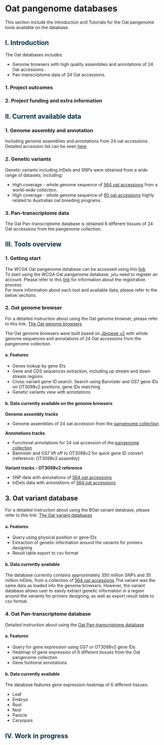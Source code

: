 # Oat pangenome databases
This section include the Introduction and Tutorials for the Oat pangenome tools available on the database.

## <span style="color:#023047"> I. Introduction </span>

The Oat databases includes:  
* Genome browsers with high quality assemblies and annotations of 24 Oat accessions.  
* Pan-transcriptome data of 24 Oat accessions.  

### 1. Project outcomes



### 2. Project funding and extra information

## <span style="color:#023047"> II. Current available data </span>

### 1. Genome assembly and annotation

Including genome assemblies and annotations from 24 oat accessions. Detailed accession list can be seen [here](/info/oat_pangenome.md)

### 2. Genetic variants

Genetic variants including InDels and SNPs were obtained from a wide range of datasets, including:  
* High coverage - whole genome sequence of [564 oat accessions](info/oat_564.md) from a world-wide collection.  
* High coverage - whole genome sequence of [90 oat accessions](info/oat_pangenome.md) highly related to Australian oat breeding programs.  

### 3. Pan-transcriptome data

The Oat Pan-transcriptome database is obtained 6 different tissues of 24 Oat accessions from the pangenome collection.  


## <span style="color:#023047"> III. Tools overview </span>

### 1. Getting start

The WCGA Oat pangenome database can be accessed using this [link](http://database.oatpangenome.com)  
To start using the WCGA Oat pangenome database, you need to register an account. Please refer to this [link](tools/registration.md) for information about the registration process.  
For more information about each tool and available data, please refer to the below sections.  

### 2. Oat genome browser  

For a detailed instruction about using the Oat genome browser, please refer to this link: [The Oat genome browsers](tools/oat_jbrowse.md)

The Oat genome browsers were built based on [Jbrowse v2](https://jbrowse.org/jb2/) with whole genome sequences and annotations of 24 Oat accessions from the pangenome collection.

#### a. Features

* Genes lookup by gene IDs  
* Gene and CDS sequences extraction, including up stream and down stream regions  
* Cross-variant gene ID search. Search using Bannister and GS7 gene IDs on OT3098v2 positions, gene IDs matching.
* Genetic variants view with annotations  

#### b. Data currently available on the genome browsers

**Genome assembly tracks**

* Genome assemblies of 24 oat accession from the [pangenome collection](/info/oat_pangenome.md)   

**Annotations tracks**

* Functional annotations for 24 oat accession of the [pangenome collection](/info/oat_pangenome.md)  
* Bannister and GS7 lift off to OT3098v2 for quick gene ID convert (reference: OT3098v2 assembly)  

**Variant tracks - OT3098v2 reference**

* SNP data with annotations of [564 oat accessions](info/oat_564.md)  
* InDels data with annotations of [564 oat accessions](info/oat_564.md)  

## 3. Oat variant database

For a detailed instruction about using the BOat variant database, please refer to this link: [The Oat variant databases](tools/oat_variantdb.md)

#### a. Features

* Query using physical position or gene IDs  
* Extraction of genetic information around the variants for primers designing  
* Result table export to csv format  

#### b. Data currently available

The database currently contains approximately 350 million SNPs and 35 million InDels, from a collection of [564 oat accessions](info/oat_564.md)
The variant was the same data as loaded into the genome browsers. However, the variant database allows user to easily extract genetic information in a region around the variants for primers designing, as well as export result table to csv format.

### 4. Oat Pan-transcriptome database

Detailed instruction about using the [Oat Pan-transcriptome database](tools/oat_pantranscriptome.md)

#### a. Features

* Query for gene expression using GS7 or OT3098v2 gene IDs    
* Heatmap of gene expression of 6 different tissues from the Oat pangenome collection  
* Gene funtional annotations  

#### b. Data currently available

The database features gene expression heatmap of 6 different tissues:

* Leaf  
* Embryo  
* Root  
* Nod  
* Panicle  
* Caryopsis  

## <span style="color:#023047"> IV. Work in progress </span>
